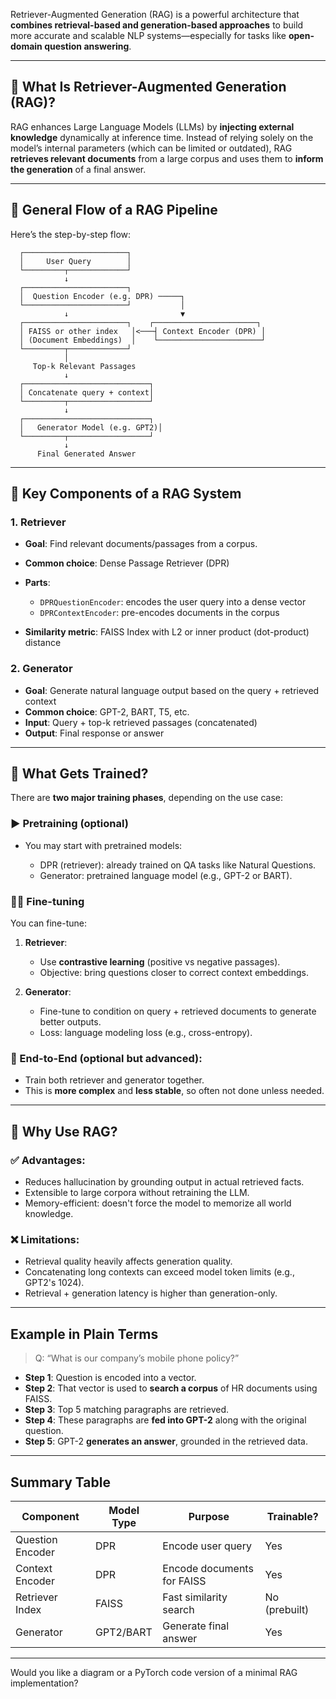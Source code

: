 Retriever-Augmented Generation (RAG) is a powerful architecture that **combines retrieval-based and generation-based approaches** to build more accurate and scalable NLP systems—especially for tasks like **open-domain question answering**.

---

## 🧠 What Is Retriever-Augmented Generation (RAG)?

RAG enhances Large Language Models (LLMs) by **injecting external knowledge** dynamically at inference time. Instead of relying solely on the model’s internal parameters (which can be limited or outdated), RAG **retrieves relevant documents** from a large corpus and uses them to **inform the generation** of a final answer.

---

## 🔁 General Flow of a RAG Pipeline

Here’s the step-by-step flow:

```
  ┌───────────────────────┐
  │     User Query        │
  └─────────┬─────────────┘
            ↓
  ┌───────────────────────┐
  │  Question Encoder (e.g. DPR) ─────┐
  └───────────────────────┘           │
            ↓                         ▼
  ┌───────────────────────┐    ┌───────────────────────┐
  │ FAISS or other index   │<───┤ Context Encoder (DPR) │
  │ (Document Embeddings)  │    └───────────────────────┘
  └─────────┬─────────────┘
            │
     Top-k Relevant Passages
            ↓
  ┌────────────────────────────┐
  │ Concatenate query + context│
  └─────────┬──────────────────┘
            ↓
  ┌────────────────────────────┐
  │   Generator Model (e.g. GPT2)│
  └─────────┬──────────────────┘
            ↓
      Final Generated Answer
```

---

## 🧩 Key Components of a RAG System

### 1. **Retriever**

* **Goal**: Find relevant documents/passages from a corpus.
* **Common choice**: Dense Passage Retriever (DPR)
* **Parts**:

  * `DPRQuestionEncoder`: encodes the user query into a dense vector
  * `DPRContextEncoder`: pre-encodes documents in the corpus
* **Similarity metric**: FAISS Index with L2 or inner product (dot-product) distance

### 2. **Generator**

* **Goal**: Generate natural language output based on the query + retrieved context
* **Common choice**: GPT-2, BART, T5, etc.
* **Input**: Query + top-k retrieved passages (concatenated)
* **Output**: Final response or answer

---

## 🔧 What Gets Trained?

There are **two major training phases**, depending on the use case:

### ▶️ **Pretraining (optional)**

* You may start with pretrained models:

  * DPR (retriever): already trained on QA tasks like Natural Questions.
  * Generator: pretrained language model (e.g., GPT-2 or BART).

### 🏋️‍♀️ **Fine-tuning**

You can fine-tune:

1. **Retriever**:

   * Use **contrastive learning** (positive vs negative passages).
   * Objective: bring questions closer to correct context embeddings.

2. **Generator**:

   * Fine-tune to condition on query + retrieved documents to generate better outputs.
   * Loss: language modeling loss (e.g., cross-entropy).

### 👥 End-to-End (optional but advanced):

* Train both retriever and generator together.
* This is **more complex** and **less stable**, so often not done unless needed.

---

## 🎯 Why Use RAG?

### ✅ Advantages:

* Reduces hallucination by grounding output in actual retrieved facts.
* Extensible to large corpora without retraining the LLM.
* Memory-efficient: doesn't force the model to memorize all world knowledge.

### ❌ Limitations:

* Retrieval quality heavily affects generation quality.
* Concatenating long contexts can exceed model token limits (e.g., GPT2's 1024).
* Retrieval + generation latency is higher than generation-only.

---

## Example in Plain Terms

> Q: “What is our company’s mobile phone policy?”

* **Step 1**: Question is encoded into a vector.
* **Step 2**: That vector is used to **search a corpus** of HR documents using FAISS.
* **Step 3**: Top 5 matching paragraphs are retrieved.
* **Step 4**: These paragraphs are **fed into GPT-2** along with the original question.
* **Step 5**: GPT-2 **generates an answer**, grounded in the retrieved data.

---

## Summary Table

| Component        | Model Type | Purpose                    | Trainable?    |
| ---------------- | ---------- | -------------------------- | ------------- |
| Question Encoder | DPR        | Encode user query          | Yes           |
| Context Encoder  | DPR        | Encode documents for FAISS | Yes           |
| Retriever Index  | FAISS      | Fast similarity search     | No (prebuilt) |
| Generator        | GPT2/BART  | Generate final answer      | Yes           |

---

Would you like a diagram or a PyTorch code version of a minimal RAG implementation?


